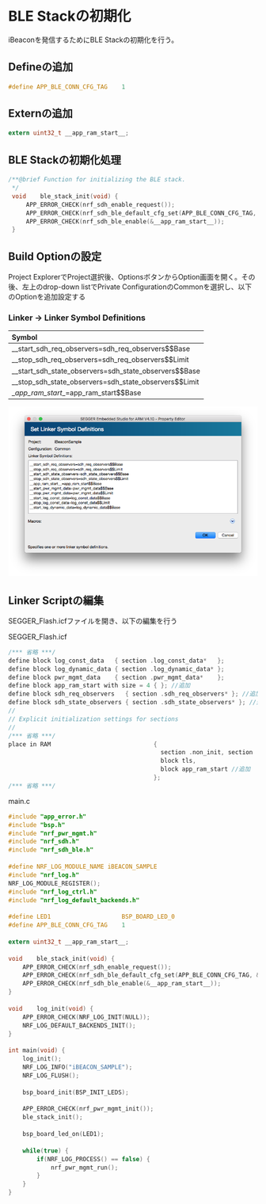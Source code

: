 # BLE Stackの初期化

iBeaconを発信するためにBLE Stackの初期化を行う。

## Defineの追加

```c
#define APP_BLE_CONN_CFG_TAG    1
```

## Externの追加

```c
extern uint32_t __app_ram_start__;
```

## BLE Stackの初期化処理

```c
/**@brief Function for initializing the BLE stack.
 */
 void    ble_stack_init(void) {
     APP_ERROR_CHECK(nrf_sdh_enable_request());
     APP_ERROR_CHECK(nrf_sdh_ble_default_cfg_set(APP_BLE_CONN_CFG_TAG, &__app_ram_start__));
     APP_ERROR_CHECK(nrf_sdh_ble_enable(&__app_ram_start__));
 }
```

## Build Optionの設定
Project ExplorerでProject選択後、OptionsボタンからOption画面を開く。その後、左上のdrop-down listでPrivate ConfigurationのCommonを選択し、以下のOptionを追加設定する

 ### Linker -> Linker Symbol Definitions
 |Symbol|
 |:--|
 |__start_sdh_req_observers=sdh_req_observers$$Base|
 |__stop_sdh_req_observers=sdh_req_observers$$Limit|
 |__start_sdh_state_observers=sdh_state_observers$$Base|
 |__stop_sdh_state_observers=sdh_state_observers$$Limit|
 |\__app_ram_start__=app_ram_start$$Base|

![](./img/007_01.png)

## Linker Scriptの編集
SEGGER_Flash.icfファイルを開き、以下の編集を行う

SEGGER_Flash.icf
```c
/*** 省略 ***/
define block log_const_data   { section .log_const_data*   };
define block log_dynamic_data { section .log_dynamic_data* };
define block pwr_mgmt_data    { section .pwr_mgmt_data*    };
define block app_ram_start with size = 4 { }; //追加
define block sdh_req_observers   { section .sdh_req_observers* }; //追加
define block sdh_state_observers { section .sdh_state_observers* }; //追加
//
// Explicit initialization settings for sections
//
/*** 省略 ***/
place in RAM                             {                                          // Special sections
                                           section .non_init, section .non_init.*,  // No initialization section
                                           block tls,                               // Thread-local-storage block
                                           block app_ram_start //追加
                                         };
/*** 省略 ***/
```

 main.c

```c
#include "app_error.h"
#include "bsp.h"
#include "nrf_pwr_mgmt.h"
#include "nrf_sdh.h"
#include "nrf_sdh_ble.h"

#define NRF_LOG_MODULE_NAME iBEACON_SAMPLE
#include "nrf_log.h"
NRF_LOG_MODULE_REGISTER();
#include "nrf_log_ctrl.h"
#include "nrf_log_default_backends.h"

#define LED1                    BSP_BOARD_LED_0
#define APP_BLE_CONN_CFG_TAG    1

extern uint32_t __app_ram_start__;

void    ble_stack_init(void) {
    APP_ERROR_CHECK(nrf_sdh_enable_request());
    APP_ERROR_CHECK(nrf_sdh_ble_default_cfg_set(APP_BLE_CONN_CFG_TAG, &__app_ram_start__));
    APP_ERROR_CHECK(nrf_sdh_ble_enable(&__app_ram_start__));
}

void    log_init(void) {
    APP_ERROR_CHECK(NRF_LOG_INIT(NULL));
    NRF_LOG_DEFAULT_BACKENDS_INIT();
}

int main(void) {
    log_init();
    NRF_LOG_INFO("iBEACON_SAMPLE");
    NRF_LOG_FLUSH();

    bsp_board_init(BSP_INIT_LEDS);

    APP_ERROR_CHECK(nrf_pwr_mgmt_init());
    ble_stack_init();

    bsp_board_led_on(LED1);

    while(true) {
        if(NRF_LOG_PROCESS() == false) {
            nrf_pwr_mgmt_run();
        }
    }
}
```
